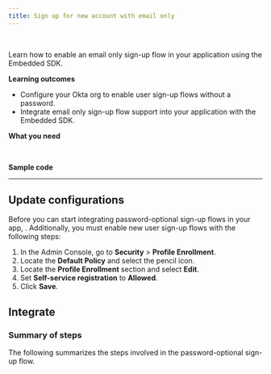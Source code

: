 ```yaml
---
title: Sign up for new account with email only
---
```


<div class="oie-embedded-sdk">

<ApiLifecycle access="ie" /><br>

Learn how to enable an email only sign-up flow in your application using the Embedded SDK.

**Learning outcomes**

* Configure your Okta org to enable user sign-up flows without a password.
* Integrate email only sign-up flow support into your application with the Embedded SDK.

**What you need**

<StackSnippet snippet="whatyouneed" />
</br>

**Sample code**

<StackSnippet snippet="samplecode" />

---

## Update configurations

Before you can start integrating password-optional sign-up flows in your app, <StackSnippet snippet="setupoktaorg" inline/>. Additionally, you must enable new user sign-up flows with the following steps:

1. In the Admin Console, go to **Security** > **Profile Enrollment**.
1. Locate the **Default Policy** and select the pencil icon.
1. Locate the **Profile Enrollment** section and select **Edit**.
1. Set **Self-service registration** to **Allowed**.
1. Click **Save**.

## Integrate

### Summary of steps

The following summarizes the steps involved in the password-optional sign-up flow.

<StackSnippet snippet="integrationsummary" />

<StackSnippet snippet="integrationsteps" />

</div>
